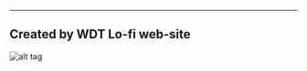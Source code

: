 -------------------------------
Created by WDT
Lo-fi web-site
-------------------------------
![alt tag](https://i.ytimg.com/vi/5qap5aO4i9A/maxresdefault.jpg)
